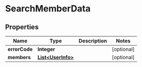 # SearchMemberData

## Properties
Name | Type | Description | Notes
------------ | ------------- | ------------- | -------------
**errorCode** | **Integer** |  |  [optional]
**members** | [**List&lt;UserInfo&gt;**](UserInfo.md) |  |  [optional]
